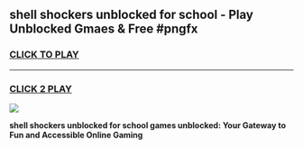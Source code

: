 
## shell shockers unblocked for school - Play Unblocked Gmaes & Free #pngfx
<h3>
<a href="https://news.freeplayer.one?title=shell_shockers_unblocked_for_school&ref=03M">CLICK TO PLAY</a></h3>
<hr>

<h3>
<a href="https://news.freeplayer.one?title=shell_shockers_unblocked_for_school&ref=03M">CLICK 2 PLAY</a>
  
</h3>

<a href="https://news.freeplayer.one?title=shell_shockers_unblocked_for_school&ref=03M"><img src="https://clearcache.store/games.png"></a>


**shell shockers unblocked for school games unblocked: Your Gateway to Fun and Accessible Online Gaming**
